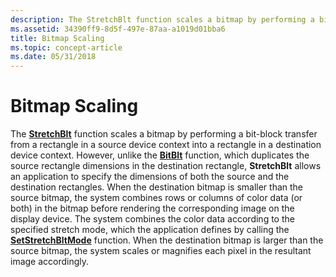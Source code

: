 ```yaml
---
description: The StretchBlt function scales a bitmap by performing a bit-block transfer from a rectangle in a source device context into a rectangle in a destination device context.
ms.assetid: 34390ff9-8d5f-497e-87aa-a1019d01bba6
title: Bitmap Scaling
ms.topic: concept-article
ms.date: 05/31/2018
---
```


# Bitmap Scaling

The [**StretchBlt**](/windows/desktop/api/Wingdi/nf-wingdi-stretchblt) function scales a bitmap by performing a bit-block transfer from a rectangle in a source device context into a rectangle in a destination device context. However, unlike the [**BitBlt**](/windows/desktop/api/Wingdi/nf-wingdi-bitblt) function, which duplicates the source rectangle dimensions in the destination rectangle, **StretchBlt** allows an application to specify the dimensions of both the source and the destination rectangles. When the destination bitmap is smaller than the source bitmap, the system combines rows or columns of color data (or both) in the bitmap before rendering the corresponding image on the display device. The system combines the color data according to the specified stretch mode, which the application defines by calling the [**SetStretchBltMode**](/windows/desktop/api/Wingdi/nf-wingdi-setstretchbltmode) function. When the destination bitmap is larger than the source bitmap, the system scales or magnifies each pixel in the resultant image accordingly.

 

 



